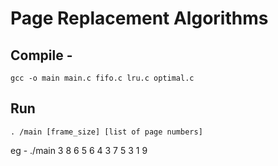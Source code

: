 Page Replacement Algorithms
========================================

Compile -
-------------

`gcc -o main main.c fifo.c lru.c optimal.c`

Run
------

`. /main [frame_size] [list of page numbers]`
   
eg - ./main 3 8 6 5 6 4 3 7 5 3 1 9
